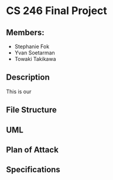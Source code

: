# CS 246 Final Project

## Members:
- Stephanie Fok
- Yvan Soetarman
- Towaki Takikawa

## Description

This is our 

## File Structure

## UML

## Plan of Attack

## Specifications
